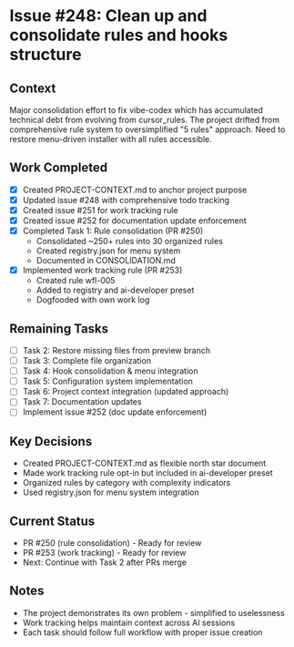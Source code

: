 # Issue #248: Clean up and consolidate rules and hooks structure

## Context
Major consolidation effort to fix vibe-codex which has accumulated technical debt from evolving from cursor_rules. The project drifted from comprehensive rule system to oversimplified "5 rules" approach. Need to restore menu-driven installer with all rules accessible.

## Work Completed
- [x] Created PROJECT-CONTEXT.md to anchor project purpose
- [x] Updated issue #248 with comprehensive todo tracking
- [x] Created issue #251 for work tracking rule
- [x] Created issue #252 for documentation update enforcement
- [x] Completed Task 1: Rule consolidation (PR #250)
  - Consolidated ~250+ rules into 30 organized rules
  - Created registry.json for menu system
  - Documented in CONSOLIDATION.md
- [x] Implemented work tracking rule (PR #253)
  - Created rule wfl-005
  - Added to registry and ai-developer preset
  - Dogfooded with own work log

## Remaining Tasks
- [ ] Task 2: Restore missing files from preview branch
- [ ] Task 3: Complete file organization
- [ ] Task 4: Hook consolidation & menu integration
- [ ] Task 5: Configuration system implementation
- [ ] Task 6: Project context integration (updated approach)
- [ ] Task 7: Documentation updates
- [ ] Implement issue #252 (doc update enforcement)

## Key Decisions
- Created PROJECT-CONTEXT.md as flexible north star document
- Made work tracking rule opt-in but included in ai-developer preset
- Organized rules by category with complexity indicators
- Used registry.json for menu system integration

## Current Status
- PR #250 (rule consolidation) - Ready for review
- PR #253 (work tracking) - Ready for review
- Next: Continue with Task 2 after PRs merge

## Notes
- The project demonstrates its own problem - simplified to uselessness
- Work tracking helps maintain context across AI sessions
- Each task should follow full workflow with proper issue creation